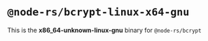 # `@node-rs/bcrypt-linux-x64-gnu`

This is the **x86_64-unknown-linux-gnu** binary for `@node-rs/bcrypt`
